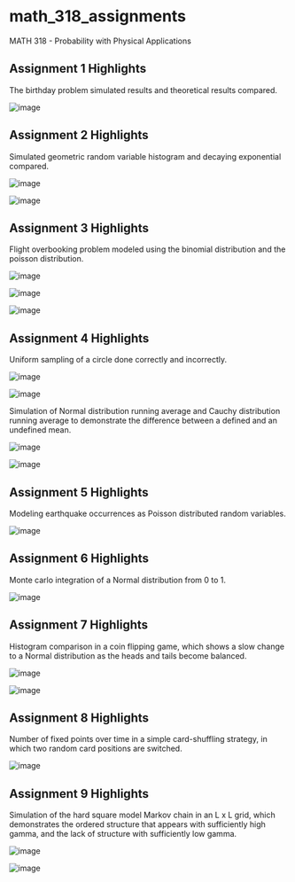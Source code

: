 # math_318_assignments
MATH 318 - Probability with Physical Applications

## Assignment 1 Highlights

The birthday problem simulated results and theoretical results compared.

![image](https://user-images.githubusercontent.com/26510814/116476952-ce6bcd00-a830-11eb-89b2-c60234a3eeb1.png)

## Assignment 2 Highlights

Simulated geometric random variable histogram and decaying exponential compared.

![image](https://user-images.githubusercontent.com/26510814/116477005-de83ac80-a830-11eb-93be-bc9d21dacce5.png)

![image](https://user-images.githubusercontent.com/26510814/116477023-e5aaba80-a830-11eb-9c77-a6128725672d.png)

## Assignment 3 Highlights

Flight overbooking problem modeled using the binomial distribution and the poisson distribution.

![image](https://user-images.githubusercontent.com/26510814/116477882-14756080-a832-11eb-8419-600d30818b88.png)

![image](https://user-images.githubusercontent.com/26510814/116477906-1c350500-a832-11eb-80fa-36436b80a80b.png)

![image](https://user-images.githubusercontent.com/26510814/116477080-fbb87b00-a830-11eb-95dd-7a12ff0593c8.png)

## Assignment 4 Highlights

Uniform sampling of a circle done correctly and incorrectly. 

![image](https://user-images.githubusercontent.com/26510814/116477102-04a94c80-a831-11eb-879f-d7b85b64140e.png)

![image](https://user-images.githubusercontent.com/26510814/116477126-0a069700-a831-11eb-91cf-a6d219f5057c.png)

Simulation of Normal distribution running average and Cauchy distribution running average to demonstrate the difference between a defined and an undefined mean.

![image](https://user-images.githubusercontent.com/26510814/116477154-138fff00-a831-11eb-83d7-7b38a5aca8be.png)

![image](https://user-images.githubusercontent.com/26510814/116477174-18ed4980-a831-11eb-966c-cc521939ccc8.png)

## Assignment 5 Highlights

Modeling earthquake occurrences as Poisson distributed random variables.

![image](https://user-images.githubusercontent.com/26510814/116477202-230f4800-a831-11eb-90fd-e364fe9e79da.png)

## Assignment 6 Highlights

Monte carlo integration of a Normal distribution from 0 to 1.

![image](https://user-images.githubusercontent.com/26510814/116477380-5fdb3f00-a831-11eb-83b7-7239f900eff9.png)

## Assignment 7 Highlights

Histogram comparison in a coin flipping game, which shows a slow change to a Normal distribution as the heads and tails become balanced.

![image](https://user-images.githubusercontent.com/26510814/116477438-784b5980-a831-11eb-9520-d71530899286.png)

![image](https://user-images.githubusercontent.com/26510814/116477458-7e413a80-a831-11eb-95a0-06d480efc274.png)

## Assignment 8 Highlights

Number of fixed points over time in a simple card-shuffling strategy, in which two random card positions are switched. 

![image](https://user-images.githubusercontent.com/26510814/116477533-9ca73600-a831-11eb-99db-44c045718d10.png)

## Assignment 9 Highlights

Simulation of the hard square model Markov chain in an L x L grid, which demonstrates the ordered structure that appears with sufficiently high gamma, and the lack of structure with sufficiently low gamma.

![image](https://user-images.githubusercontent.com/26510814/116477562-a5980780-a831-11eb-9ada-c170b94086b5.png)

![image](https://user-images.githubusercontent.com/26510814/116477587-ae88d900-a831-11eb-8154-3e98914b06eb.png)





